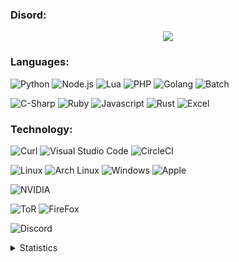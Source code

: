 ### Disord:

<p align="center">
  <img src="https://discord.c99.nl/widget/theme-2/480196622962393089.png"/>
</p>

### Languages:

![Python](https://img.shields.io/badge/-Python-000000?style=flat&logo=python)
![Node.js](https://img.shields.io/badge/-Node.js-000000?style=flat&logo=node.js&logoColor=339933)
![Lua](https://img.shields.io/badge/-Lua-000000?style=flat&logo=lua)
![PHP](https://img.shields.io/badge/-PHP-000000?style=flat&logo=php)
![Golang](https://img.shields.io/badge/-Golang-000000?style=flat&logo=go)
![Batch](https://img.shields.io/badge/-Batch-000000?style=flat&logo=windows)

![C-Sharp](https://img.shields.io/badge/-CSharp-000000?style=flat&logo=c%20sharp)
![Ruby](https://img.shields.io/badge/-Ruby-000000?style=flat&logo=ruby)
![Javascript](https://img.shields.io/badge/-Javascript-000000?style=flat&logo=javascript)
![Rust](https://img.shields.io/badge/-Rust-000000?style=flat&logo=rust)
![Excel](https://img.shields.io/badge/-Excel-000000?style=flat&logo=microsoft%20excel)

### Technology:

![Curl](https://img.shields.io/badge/-Curl-000000?style=flat&logo=curl)
![Visual Studio Code](https://img.shields.io/badge/-2019-000000?style=flat&logo=visual%20studio%20code)
![CircleCI](https://img.shields.io/badge/-CircleCI-000000?style=flat&logo=circleci)

![Linux](https://img.shields.io/badge/-Linux-000000?style=flat&logo=linux)
![Arch Linux](https://img.shields.io/badge/-Arch%20Linux-000000?style=flat&logo=arch%20linux)
![Windows](https://img.shields.io/badge/-Windows-000000?style=flat&logo=Windows)
![Apple](https://img.shields.io/badge/-Mac-000000?style=flat&logo=Apple)

![NVIDIA](https://img.shields.io/badge/-NVIDIA-000000?style=flat&logo=nvidia)

![ToR](https://img.shields.io/badge/-ToR%20Project-000000?style=flat&logo=tor%20project)
![FireFox](https://img.shields.io/badge/-FireFox-000000?style=flat&logo=firefox)

![Discord](https://img.shields.io/badge/-Discord-000000?style=flat&logo=discord)

<details>
      <summary>Statistics</summary>
  <p align=center>
    <a href="https://github.com/3xq">
      <img align="center" src="https://github-readme-stats.vercel.app/api?username=3xq&show_icons=true&theme=dark" alt="3xq's Statistics." />
      <img align="center" src="https://github-readme-stats.vercel.app/api/top-langs/?username=3xq&layout=compact&theme=dark&langs_count=10?exclude_repo=UntitledX" alt="3xq's Statistics." />
    </a>
  </p>
</details>
